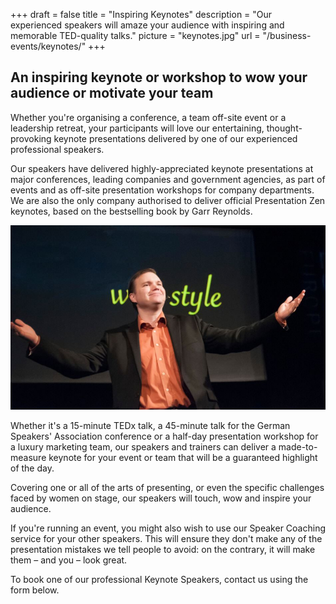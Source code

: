 +++
draft 		= false
title 		= "Inspiring Keynotes"
description = "Our experienced speakers will amaze your audience with inspiring and memorable TED-quality talks."
picture		= "keynotes.jpg"
url 			= "/business-events/keynotes/"
+++

## An inspiring keynote or workshop to wow your audience or motivate your team

Whether you're organising a conference, a team off-site event or a leadership retreat, your participants will love our entertaining, thought-provoking keynote presentations delivered by one of our experienced professional speakers. 

Our speakers have delivered highly-appreciated keynote presentations at major conferences, leading companies and government agencies, as part of events and as off-site presentation workshops for company departments. We are also the only company authorised to deliver official Presentation Zen keynotes, based on the bestselling book by Garr Reynolds.

![keynotes][pic1]

Whether it's a 15-minute TEDx talk, a 45-minute talk for the German Speakers' Association conference or a half-day presentation workshop for a luxury marketing team, our speakers and trainers can deliver a made-to-measure keynote for your event or team that will be a guaranteed highlight of the day.

Covering one or all of the arts of presenting, or even the specific challenges faced by women on stage, our speakers will touch, wow and inspire your audience.

If you're running an event, you might also wish to use our Speaker Coaching service for your other speakers. This will ensure they don't make any of the presentation mistakes we tell people to avoid: on the contrary, it will make them – and you – look great.

To book one of our professional Keynote Speakers, contact us using the form below.

[pic1]: keynotes.jpg